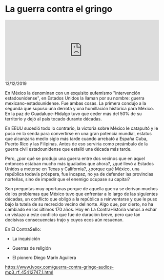 # La guerra contra el gringo
<iframe id='audio_88903085' frameborder='0' allowfullscreen='' scrolling='no' height='200' style='width:100%;' src='https://www.ivoox.com/player_ej_45412747_6_1.html' loading='lazy'></iframe>13/12/2019

En México la denominan con un exquisito eufemismo "intervención estadounidense", en Estados Unidos la llaman por su nombre: guerra mexicano-estadounidense. Fue ambas cosas. La primera condujo a la segunda que supuso una derrota y una humillación histórica para México. En la paz de Guadalupe-Hidalgo tuvo que ceder más del 50% de su territorio y dejó al país tocado durante décadas.  

 En EEUU sucedió todo lo contrario, la victoria sobre México le catapultó y le puso en la senda para convertirse en una gran potencia mundial, estatus que alcanzaría medio siglo más tarde cuando arrebató a España Cuba, Puerto Rico y las Filipinas. Antes de eso serviría como preámbulo de la guerra civil estadounidense que estalló una década más tarde. 

 Pero, ¿por qué se produjo una guerra entre dos vecinos que en aquel entonces estaban mucho más igualados que ahora?, ¿qué llevó a Estados Unidos a meterse en Texas y California?,  ¿porque qué México, una república todavía próspera, fue incapaz, no ya de defender las provincias norteñas, sino de impedir que el enemigo ocupase su capital? 

 Son preguntas muy oportunas porque de aquella guerra se derivan muchos de los problemas que México tuvo que enfrentar a lo largo de las siguientes décadas, un conflicto que obligó a la república a reinventarse y que le puso bajo la tutela de su recrecido vecino del norte. Algo que, por cierto, no ha cambiado en los últimos 170 años. Hoy en La ContraHistoria vamos a echar un vistazo a este conflicto que fue de duración breve, pero que tan decisivas consecuencias trajo y cuyos ecos aún resuenan. 

 En El ContraSello:

 - La inquisición 

 - Guerras de religión

 - El pionero Diego Marín Aguilera 

 

https://www.ivoox.com/guerra-contra-gringo-audios-mp3_rf_45412747_1.html
